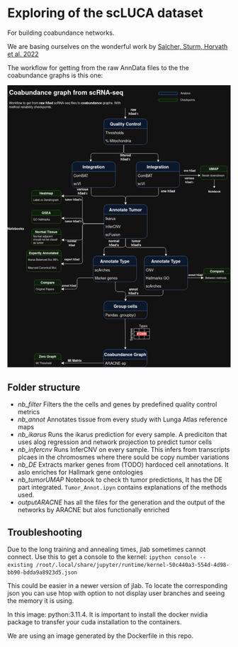 # Exploring of the scLUCA dataset

For building coabundance networks.

We are basing ourselves on the wonderful work by [Salcher, Sturm, Horvath et al. 2022](https://pubmed.ncbi.nlm.nih.gov/36368318/)

The workflow for getting from the raw AnnData files to the the coabundance graphs is this one:

![ScRNAseq Workflow](Workflow.png "scRNA-seq Workflow")

## Folder structure

- *nb_filter* Filters the the cells and genes by predefined quality control metrics
- *nb_annot* Annotates tissue from every study with Lunga Atlas reference maps
- *nb_ikarus* Runs the ikarus prediction for every sample. A prediciton that uses alog regression and network projection to predict tumor cells
- *nb_infercnv* Runs InferCNV on every sample. This infers from transcripts plcaes in the chromosmes where there sould be copy number variations
- *nb_DE* Extracts marker genes from (TODO) hardoced cell annotations. It aslo enriches for Hallmark gene ontologies
- *nb_tumorUMAP* Notebook to check th tumor predictions, It has the DE part integrated. `Tumor_Annot.ipyn` contains explanations of the methods used.
- *outputARACNE* has all the files for the generation and the output of the networks by ARACNE but alos functionally enriched

## Troubleshooting

Due to the long training and annealing times, jlab sometimes cannot connect.
Use this to get a console to the kernel:
`ipython console --existing /root/.local/share/jupyter/runtime/kernel-50c440a3-554d-4d98-bb90-bdda9a8923d5.json`

This could be easier in a newer version of jlab. To locate the corresponding json
you can use htop with option to not display user branches and seeing the memory it
is using.

In this image: python:3.11.4. It is important
to install the docker nvidia package to 
transfer your cuda installation to the
containers.

We are using an image generated by the Dockerfile in this repo.
